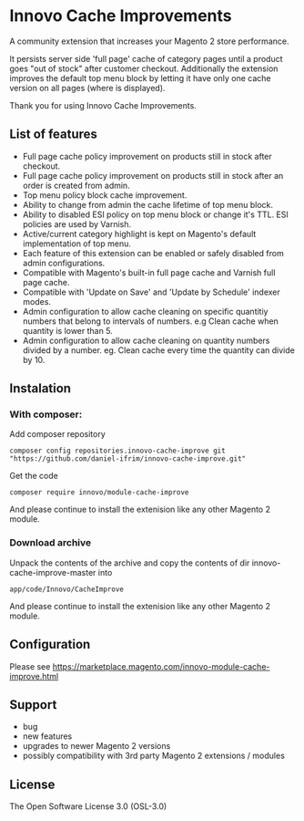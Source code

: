 # Innovo Cache Improvements

A community extension that increases your Magento 2 store performance.

It persists server side 'full page' cache of category pages until a product goes "out of stock" after customer checkout. Additionally the extension improves the default top menu block by letting it have only one cache version on all pages (where is displayed).

Thank you for using Innovo Cache Improvements.

## List of features
* Full page cache policy improvement on products still in stock after checkout.
* Full page cache policy improvement on products still in stock after an order is created from admin.
* Top menu policy block cache improvement.
* Ability to change from admin the cache lifetime of top menu block.
* Ability to disabled ESI policy on top menu block or change it's TTL. ESI policies are used by Varnish.
* Active/current category highlight is kept on Magento's default implementation of top menu.
* Each feature of this extension can be enabled or safely disabled from admin configurations.
* Compatible with Magento's built-in full page cache and Varnish full page cache.
* Compatible with 'Update on Save' and 'Update by Schedule' indexer modes.
* Admin configuration to allow cache cleaning on specific quantitiy numbers that belong to intervals of numbers. e.g Clean cache when quantity is lower than 5.
* Admin configuration to allow cache cleaning on quantity numbers divided by a number. eg. Clean cache every time the quantity can divide by 10.

## Instalation

### With composer:

Add composer repository
```
composer config repositories.innovo-cache-improve git "https://github.com/daniel-ifrim/innovo-cache-improve.git"
```

Get the code
```
composer require innovo/module-cache-improve
```

And please continue to install the extenision like any other Magento 2 module.

### Download archive

Unpack the contents of the archive and copy the contents of dir innovo-cache-improve-master into
```
app/code/Innovo/CacheImprove
```

And please continue to install the extenision like any other Magento 2 module.

## Configuration

Please see https://marketplace.magento.com/innovo-module-cache-improve.html

## Support

* bug
* new features
* upgrades to newer Magento 2 versions
* possibly compatibility with 3rd party Magento 2 extensions / modules

## License

The Open Software License 3.0 (OSL-3.0)
